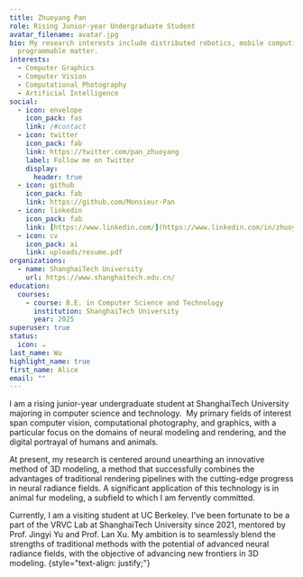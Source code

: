 ```yaml
---
title: Zhuoyang Pan
role: Rising Junior-year Undergraduate Student
avatar_filename: avatar.jpg
bio: My research interests include distributed robotics, mobile computing and
  programmable matter.
interests:
  - Computer Graphics
  - Computer Vision
  - Computational Photography
  - Artificial Intelligence
social:
  - icon: envelope
    icon_pack: fas
    link: /#contact
  - icon: twitter
    icon_pack: fab
    link: https://twitter.com/pan_zhuoyang
    label: Follow me on Twitter
    display:
      header: true
  - icon: github
    icon_pack: fab
    link: https://github.com/Monsieur-Pan
  - icon: linkedin
    icon_pack: fab
    link: [https://www.linkedin.com/](https://www.linkedin.com/in/zhuoyang-pan-571187287/)
  - icon: cv
    icon_pack: ai
    link: uploads/resume.pdf
organizations:
  - name: ShanghaiTech University
    url: https://www.shanghaitech.edu.cn/
education:
  courses:
    - course: B.E. in Computer Science and Technology
      institution: ShanghaiTech University
      year: 2025
superuser: true
status:
  icon: ☕️
last_name: Wu
highlight_name: true
first_name: Alice
email: ""
---
```

I am a rising junior-year undergraduate student at ShanghaiTech University majoring in computer science and technology.  My primary fields of interest span computer vision, computational photography, and graphics, with a particular focus on the domains of neural modeling and rendering, and the digital portrayal of humans and animals.

At present, my research is centered around unearthing an innovative method of 3D modeling, a method that successfully combines the advantages of traditional rendering pipelines with the cutting-edge progress in neural radiance fields. A significant application of this technology is in animal fur modeling, a subfield to which I am fervently committed.

Currently, I am a visiting student at UC Berkeley. I've been fortunate to be a part of the VRVC Lab at ShanghaiTech University since 2021, mentored by Prof. Jingyi Yu and Prof. Lan Xu. My ambition is to seamlessly blend the strengths of traditional methods with the potential of advanced neural radiance fields, with the objective of advancing new frontiers in 3D modeling.
{style="text-align: justify;"}
